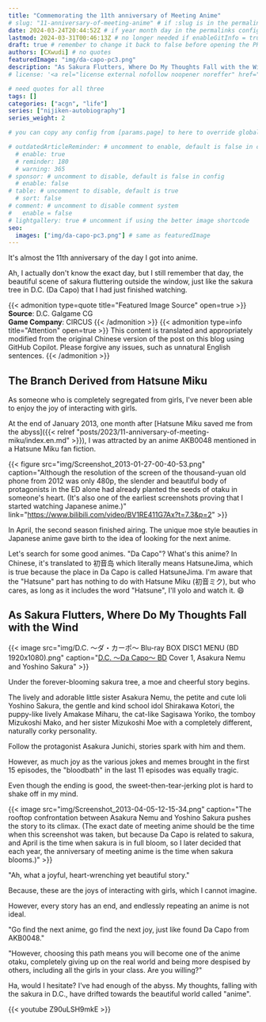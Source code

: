 ```yaml
---
title: "Commemorating the 11th anniversary of Meeting Anime"
# slug: "11-anniversary-of-meeting-anime" # if :slug is in the permalinks configuration, use this to resolve URL conflict with other posts
date: 2024-03-24T20:44:52Z # if year month day in the permalinks configuration and other posts have the same date, modify this to resolve URL conflict with other posts 
lastmod: 2024-03-31T00:46:13Z # no longer needed if enableGitInfo = true
draft: true # remember to change it back to false before opening the PR for publishing
authors: [CXwudi] # no quotes
featuredImage: "img/da-capo-pc3.png"
description: "As Sakura Flutters, Where Do My Thoughts Fall with the Wind"
# license: '<a rel="license external nofollow noopener noreffer" href="https://creativecommons.org/licenses/by/4.0/" target="_blank">CC BY 4.0</a>'

# need quotes for all three
tags: []
categories: ["acgn", "life"]
series: ["nijiken-autobiography"]
series_weight: 2

# you can copy any config from [params.page] to here to override global default

# outdatedArticleReminder: # uncomment to enable, default is false in config 
  # enable: true
  # reminder: 180
  # warning: 365
# sponsor: # uncomment to disable, default is false in config 
  # enable: false
# table: # uncomment to disable, default is true
  # sort: false
# comment: # uncomment to disable comment system
#   enable = false
# lightgallery: true # uncomment if using the better image shortcode
seo:
  images: ["img/da-capo-pc3.png"] # same as featuredImage
---
```


It's almost the 11th anniversary of the day I got into anime.

Ah, I actually don't know the exact day, but I still remember that day, the beautiful scene of sakura fluttering outside the window, just like the sakura tree in D.C. (Da Capo) that I had just finished watching.

<!--more-->
{{< admonition type=quote title="Featured Image Source" open=true >}}
**Source**: D.C. Galgame CG <!--just to insert a double space behind-->  
**Game Company**: CIRCUS
{{< /admonition >}}
{{< admonition type=info title="Attention" open=true >}}
This content is translated and appropriately modified from the original Chinese version of the post on this blog using GitHub Copilot. Please forgive any issues, such as unnatural English sentences.
{{< /admonition >}}

## The Branch Derived from Hatsune Miku

As someone who is completely segregated from girls, I've never been able to enjoy the joy of interacting with girls.

At the end of January 2013, one month after [Hatsune Miku saved me from the abyss]({{< relref "posts/2023/11-anniversary-of-meeting-miku/index.en.md" >}}), I was attracted by an anime AKB0048 mentioned in a Hatsune Miku fan fiction.

{{< figure src="img/Screenshot_2013-01-27-00-40-53.png" caption="Although the resolution of the screen of the thousand-yuan old phone from 2012 was only 480p, the slender and beautiful body of protagonists in the ED alone had already planted the seeds of otaku in someone's heart. (It's also one of the earliest screenshots proving that I started watching Japanese anime.)" link="https://www.bilibili.com/video/BV1RE411G7Ax?t=7.3&p=2" >}}

In April, the second season finished airing. The unique moe style beauties in Japanese anime gave birth to the idea of looking for the next anime.

Let's search for some good animes. "Da Capo"? What's this anime? In Chinese, it's translated to 初音岛 which literally means HatsuneJima, which is true because the place in Da Capo is called HatsuneJima. I'm aware that the "Hatsune" part has nothing to do with Hatsune Miku (初音ミク), but who cares, as long as it includes the word "Hatsune", I'll yolo and watch it. 😄

## As Sakura Flutters, Where Do My Thoughts Fall with the Wind

{{< image src="img/D.C. ～ダ・カーポ～ Blu-ray BOX DISC1 MENU (BD 1920x1080).png" caption="[D.C. ～Da Capo～ BD](https://share.dmhy.org/topics/view/637016_1080P_FN_Lv_1_D_C_I_II_I_II_BDRip_1920x1080_HEVC_D_C_D_C_S_S_D_C_if_SP_D_C_II_D_C_II_S_S_SP.html) Cover 1, Asakura Nemu and Yoshino Sakura" >}}

Under the forever-blooming sakura tree, a moe and cheerful story begins.

The lively and adorable little sister Asakura Nemu, the petite and cute loli Yoshino Sakura, the gentle and kind school idol Shirakawa Kotori, the puppy-like lively Amakase Miharu, the cat-like Sagisawa Yoriko, the tomboy Mizukoshi Mako, and her sister Mizukoshi Moe with a completely different, naturally corky personality.

Follow the protagonist Asakura Junichi, stories spark with him and them.

However, as much joy as the various jokes and memes brought in the first 15 episodes, the "bloodbath" in the last 11 episodes was equally tragic.

Even though the ending is good, the sweet-then-tear-jerking plot is hard to shake off in my mind.

{{< image src="img/Screenshot_2013-04-05-12-15-34.png" caption="The rooftop confrontation between Asakura Nemu and Yoshino Sakura pushes the story to its climax. (The exact date of meeting anime should be the time when this screenshot was taken, but because Da Capo is related to sakura, and April is the time when sakura is in full bloom, so I later decided that each year, the anniversary of meeting anime is the time when sakura blooms.)" >}}

"Ah, what a joyful, heart-wrenching yet beautiful story."

Because, these are the joys of interacting with girls, which I cannot imagine.

However, every story has an end, and endlessly repeating an anime is not ideal.

"Go find the next anime, go find the next joy, just like found Da Capo from AKB0048."

"However, choosing this path means you will become one of the anime otaku, completely giving up on the real world and being more despised by others, including all the girls in your class. Are you willing?"

Ha, would I hesitate? I've had enough of the abyss. My thoughts, falling with the sakura in D.C., have drifted towards the beautiful world called "anime".

{{< youtube Z90uLSH9mkE >}}
